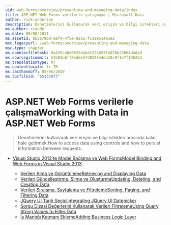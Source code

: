 ```yaml
---
uid: web-forms/overview/presenting-and-managing-data/index
title: ASP.NET Web Forms verilerle çalışmaya | Microsoft Docs
author: rick-anderson
description: Denetimlerini kullanarak veri erişim ve bilgi istekleri arasında kalıcı hale getirmek.
ms.author: riande
ms.date: 08/08/2011
ms.assetid: bb2b79bd-aaf4-4f5e-82a1-fc199514a3e2
msc.legacyurl: /web-forms/overview/presenting-and-managing-data
msc.type: chapter
ms.openlocfilehash: 0a439ca8d0631dabdc224693f4d7bb23b04d4dad
ms.sourcegitcommit: 51b01b6ff8edde57d8243e4da28c9f1e7f1962b2
ms.translationtype: MT
ms.contentlocale: tr-TR
ms.lasthandoff: 05/06/2019
ms.locfileid: "65133073"
---
```

# <a name="working-with-data-in-aspnet-web-forms"></a><span data-ttu-id="40e02-103">ASP.NET Web Forms verilerle çalışma</span><span class="sxs-lookup"><span data-stu-id="40e02-103">Working with Data in ASP.NET Web Forms</span></span>

> <span data-ttu-id="40e02-104">Denetimlerini kullanarak veri erişim ve bilgi istekleri arasında kalıcı hale getirmek.</span><span class="sxs-lookup"><span data-stu-id="40e02-104">How to access data using controls and how to persist information between requests.</span></span>

- [<span data-ttu-id="40e02-105">Visual Studio 2013'te Model Bağlama ve Web Forms</span><span class="sxs-lookup"><span data-stu-id="40e02-105">Model Binding and Web Forms in Visual Studio 2013</span></span>](model-binding/index.md)

    - [<span data-ttu-id="40e02-106">Verileri Alma ve Görüntüleme</span><span class="sxs-lookup"><span data-stu-id="40e02-106">Retrieving and Displaying Data</span></span>](model-binding/retrieving-data.md)
    - [<span data-ttu-id="40e02-107">Verileri Güncelleştirme, Silme ve Oluşturma</span><span class="sxs-lookup"><span data-stu-id="40e02-107">Updating, Deleting, and Creating Data</span></span>](model-binding/updating-deleting-and-creating-data.md)
    - [<span data-ttu-id="40e02-108">Verileri Sıralama, Sayfalama ve Filtreleme</span><span class="sxs-lookup"><span data-stu-id="40e02-108">Sorting, Paging, and Filtering Data</span></span>](model-binding/sorting-paging-and-filtering-data.md)
    - [<span data-ttu-id="40e02-109">JQuery UI Tarih Seçici</span><span class="sxs-lookup"><span data-stu-id="40e02-109">Integrating JQuery UI Datepicker</span></span>](model-binding/integrating-jquery-ui.md)
    - [<span data-ttu-id="40e02-110">Sorgu Dizesi Değerlerini Kullanarak Verileri Filtreleme</span><span class="sxs-lookup"><span data-stu-id="40e02-110">Using Query String Values to Filter Data</span></span>](model-binding/using-query-string-values-to-retrieve-data.md)
    - [<span data-ttu-id="40e02-111">İş Mantığı Katmanı Ekleme</span><span class="sxs-lookup"><span data-stu-id="40e02-111">Adding Business Logic Layer</span></span>](model-binding/adding-business-logic-layer.md)
